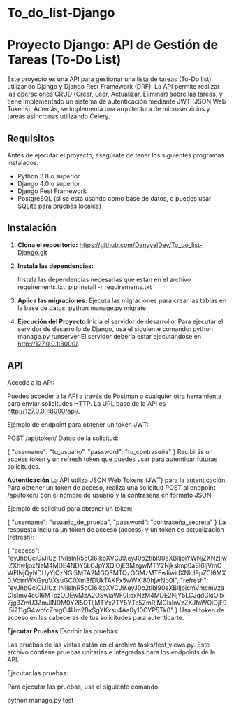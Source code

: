 # To_do_list-Django
# Proyecto Django: API de Gestión de Tareas (To-Do List)

Este proyecto es una API para gestionar una lista de tareas (To-Do list) utilizando Django y Django Rest Framework (DRF). La API permite realizar las operaciones CRUD (Crear, Leer, Actualizar, Eliminar) sobre las tareas, y tiene implementado un sistema de autenticación mediante JWT (JSON Web Tokens). Además, se implementa una arquitectura de microservicios y tareas asíncronas utilizando Celery.

## Requisitos

Antes de ejecutar el proyecto, asegúrate de tener los siguientes programas instalados:

- Python 3.8 o superior
- Django 4.0 o superior
- Django Rest Framework
- PostgreSQL (si se está usando como base de datos, o puedes usar SQLite para pruebas locales)

## Instalación

1. **Clona el repositorio:** https://github.com/DanyyelDev/To_do_list-Django.git
2. **Instala las dependencias:**

    Instala las dependencias necesarias que están en el archivo requirements.txt:
        pip install -r requirements.txt

3. **Aplica las migraciones:**
    Ejecuta las migraciones para crear las tablas en la base de datos:
        python manage.py migrate

3. **Ejecución del Proyecto**
    Inicia el servidor de desarrollo:
    Para ejecutar el servidor de desarrollo de Django, usa el siguiente comando:
        python manage.py runserver
    El servidor debería estar ejecutándose en http://127.0.0.1:8000/.


## API
Accede a la API:

Puedes acceder a la API a través de Postman o cualquier otra herramienta para enviar solicitudes HTTP. La URL base de la API es http://127.0.0.1:8000/api/.

Ejemplo de endpoint para obtener un token JWT:

POST /api/token/
Datos de la solicitud:

{
  "username": "tu_usuario",
  "password": "tu_contraseña"
}
Recibirás un access token y un refresh token que puedes usar para autenticar futuras solicitudes.

**Autenticación**
La API utiliza JSON Web Tokens (JWT) para la autenticación. Para obtener un token de acceso, realiza una solicitud POST al endpoint /api/token/ con el nombre de usuario y la contraseña en formato JSON.

Ejemplo de solicitud para obtener un token:

{
  "username": "usuario_de_prueba",
  "password": "contraseña_secreta"
}
La respuesta incluirá un token de acceso (access) y un token de actualización (refresh):

{
  "access": "eyJhbGciOiJIUzI1NiIsInR5cCI6IkpXVCJ9.eyJ0b2tlbl90eXBlIjoiYWNjZXNzIiwiZXhwIjoxNzM4MDE4NDY5LCJpYXQiOjE3MzgwMTY2NjksImp0aSI6IjVmOWFlNjQyNDUyYjQzNGI5MTA2MGQ3MTQzOGMzMTEwIiwidXNlcl9pZCI6MX0.VctrrWKGyuVXsuGC0Xm3fDUkTAKFx5wWXi80hjwNb0I",
  "refresh": "eyJhbGciOiJIUzI1NiIsInR5cCI6IkpXVCJ9.eyJ0b2tlbl90eXBlIjoicmVmcmVzaCIsImV4cCI6MTczODEwMzA2OSwiaWF0IjoxNzM4MDE2NjY5LCJqdGkiOiIxZjg3ZmU3ZmJlNDM0Y2I5OTljMTYxZTY5YTc5ZmRjMCIsInVzZXJfaWQiOjF9.5i211gG4wbfcZmgO4Um2BxSgYKxsu4Aa0y10OYP5Tk0"
}
Usa el token de acceso en las cabeceras de tus solicitudes para autenticarte.

**Ejecutar Pruebas**
Escribir las pruebas:

Las pruebas de las vistas están en el archivo tasks/test_views.py. Este archivo contiene pruebas unitarias e integradas para los endpoints de la API.

Ejecutar las pruebas:

Para ejecutar las pruebas, usa el siguiente comando:

python manage.py test
